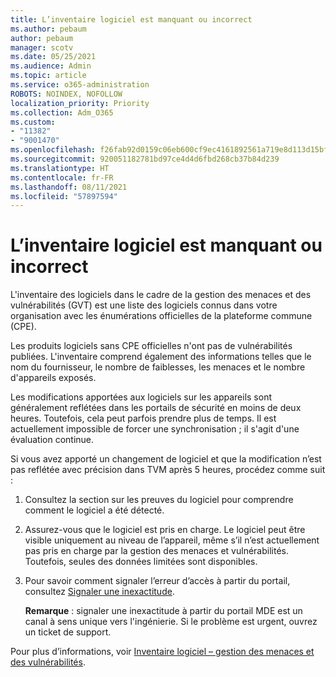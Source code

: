 ```yaml
---
title: L’inventaire logiciel est manquant ou incorrect
ms.author: pebaum
author: pebaum
manager: scotv
ms.date: 05/25/2021
ms.audience: Admin
ms.topic: article
ms.service: o365-administration
ROBOTS: NOINDEX, NOFOLLOW
localization_priority: Priority
ms.collection: Adm_O365
ms.custom:
- "11382"
- "9001470"
ms.openlocfilehash: f26fab92d0159c06eb600cf9ec4161892561a719e8d113d15bfbac133301e793
ms.sourcegitcommit: 920051182781bd97ce4d4d6fbd268cb37b84d239
ms.translationtype: HT
ms.contentlocale: fr-FR
ms.lasthandoff: 08/11/2021
ms.locfileid: "57897594"
---
```

# <a name="software-inventory-is-missing-or-inaccurate"></a>L’inventaire logiciel est manquant ou incorrect

L'inventaire des logiciels dans le cadre de la gestion des menaces et des vulnérabilités (GVT) est une liste des logiciels connus dans votre organisation avec les énumérations officielles de la plateforme commune (CPE).

Les produits logiciels sans CPE officielles n'ont pas de vulnérabilités publiées. L'inventaire comprend également des informations telles que le nom du fournisseur, le nombre de faiblesses, les menaces et le nombre d'appareils exposés.

Les modifications apportées aux logiciels sur les appareils sont généralement reflétées dans les portails de sécurité en moins de deux heures. Toutefois, cela peut parfois prendre plus de temps. Il est actuellement impossible de forcer une synchronisation ; il s'agit d'une évaluation continue.

Si vous avez apporté un changement de logiciel et que la modification n’est pas reflétée avec précision dans TVM après 5 heures, procédez comme suit :

1. Consultez la section sur les preuves du logiciel pour comprendre comment le logiciel a été détecté.
1. Assurez-vous que le logiciel est pris en charge. Le logiciel peut être visible uniquement au niveau de l’appareil, même s’il n’est actuellement pas pris en charge par la gestion des menaces et vulnérabilités. Toutefois, seules des données limitées sont disponibles.
1. Pour savoir comment signaler l’erreur d’accès à partir du portail, consultez [Signaler une inexactitude](https://docs.microsoft.com/microsoft-365/security/defender-endpoint/tvm-software-inventory?view=o365-worldwide#report-inaccuracy).
   
    **Remarque** : signaler une inexactitude à partir du portail MDE est un canal à sens unique vers l'ingénierie. Si le problème est urgent, ouvrez un ticket de support.

Pour plus d’informations, voir [Inventaire logiciel – gestion des menaces et des vulnérabilités](https://docs.microsoft.com/microsoft-365/security/defender-endpoint/tvm-software-inventory).